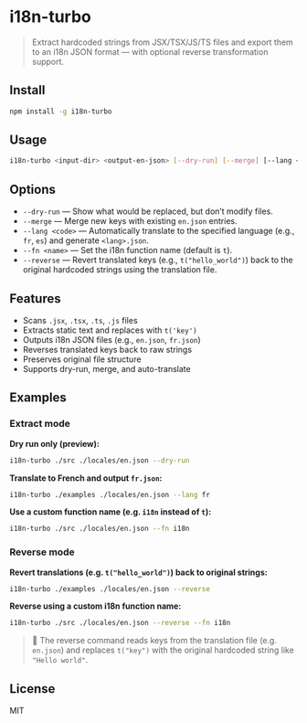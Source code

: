 # i18n-turbo

> Extract hardcoded strings from JSX/TSX/JS/TS files and export them to an i18n JSON format — with optional reverse transformation support.

## Install

```bash
npm install -g i18n-turbo
````

## Usage

```bash
i18n-turbo <input-dir> <output-en-json> [--dry-run] [--merge] [--lang <code>] [--fn <name>] [--reverse]
```

## Options

* `--dry-run` — Show what would be replaced, but don’t modify files.
* `--merge` — Merge new keys with existing `en.json` entries.
* `--lang <code>` — Automatically translate to the specified language (e.g., `fr`, `es`) and generate `<lang>.json`.
* `--fn <name>` — Set the i18n function name (default is `t`).
* `--reverse` — Revert translated keys (e.g., `t("hello_world")`) back to the original hardcoded strings using the translation file.

## Features

* Scans `.jsx`, `.tsx`, `.ts`, `.js` files
* Extracts static text and replaces with `t('key')`
* Outputs i18n JSON files (e.g., `en.json`, `fr.json`)
* Reverses translated keys back to raw strings
* Preserves original file structure
* Supports dry-run, merge, and auto-translate

## Examples

### Extract mode

**Dry run only (preview):**

```bash
i18n-turbo ./src ./locales/en.json --dry-run
```

**Translate to French and output `fr.json`:**

```bash
i18n-turbo ./examples ./locales/en.json --lang fr
```

**Use a custom function name (e.g. `i18n` instead of `t`):**

```bash
i18n-turbo ./src ./locales/en.json --fn i18n
```

### Reverse mode

**Revert translations (e.g. `t("hello_world")`) back to original strings:**

```bash
i18n-turbo ./examples ./locales/en.json --reverse
```

**Reverse using a custom i18n function name:**

```bash
i18n-turbo ./src ./locales/en.json --reverse --fn i18n
```

> 🔁 The reverse command reads keys from the translation file (e.g. `en.json`) and replaces `t("key")` with the original hardcoded string like `"Hello world"`.

## License

MIT
